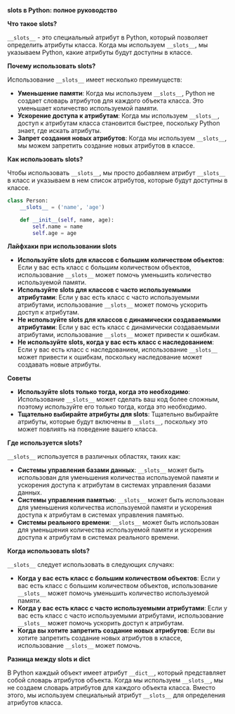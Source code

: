 





**__slots__ в Python: полное руководство**

**Что такое __slots__?**

`__slots__` - это специальный атрибут в Python, который позволяет определить атрибуты класса. Когда мы используем `__slots__`, мы указываем Python, какие атрибуты будут доступны в классе.

**Почему использовать __slots__?**

Использование `__slots__` имеет несколько преимуществ:

* **Уменьшение памяти**: Когда мы используем `__slots__`, Python не создает словарь атрибутов для каждого объекта класса. Это уменьшает количество используемой памяти.
* **Ускорение доступа к атрибутам**: Когда мы используем `__slots__`, доступ к атрибутам класса становится быстрее, поскольку Python знает, где искать атрибуты.
* **Запрет создания новых атрибутов**: Когда мы используем `__slots__`, мы можем запретить создание новых атрибутов в классе.

**Как использовать __slots__?**

Чтобы использовать `__slots__`, мы просто добавляем атрибут `__slots__` в класс и указываем в нем список атрибутов, которые будут доступны в классе.

```python
class Person:
    __slots__ = ('name', 'age')

    def __init__(self, name, age):
        self.name = name
        self.age = age
```

**Лайфхаки при использовании __slots__**

* **Используйте __slots__ для классов с большим количеством объектов**: Если у вас есть класс с большим количеством объектов, использование `__slots__` может помочь уменьшить количество используемой памяти.
* **Используйте __slots__ для классов с часто используемыми атрибутами**: Если у вас есть класс с часто используемыми атрибутами, использование `__slots__` может помочь ускорить доступ к атрибутам.
* **Не используйте __slots__ для классов с динамически создаваемыми атрибутами**: Если у вас есть класс с динамически создаваемыми атрибутами, использование `__slots__` может привести к ошибкам.
* **Не используйте __slots__, когда у вас есть класс с наследованием**: Если у вас есть класс с наследованием, использование `__slots__` может привести к ошибкам, поскольку наследование может создавать новые атрибуты.


**Советы**

* **Используйте __slots__ только тогда, когда это необходимо**: Использование `__slots__` может сделать ваш код более сложным, поэтому используйте его только тогда, когда это необходимо.
* **Тщательно выбирайте атрибуты для __slots__**: Тщательно выбирайте атрибуты, которые будут включены в `__slots__`, поскольку это может повлиять на поведение вашего класса.

**Где используется __slots__?**

`__slots__` используется в различных областях, таких как:

* **Системы управления базами данных**: `__slots__` может быть использован для уменьшения количества используемой памяти и ускорения доступа к атрибутам в системах управления базами данных.
* **Системы управления памятью**: `__slots__` может быть использован для уменьшения количества используемой памяти и ускорения доступа к атрибутам в системах управления памятью.
* **Системы реального времени**: `__slots__` может быть использован для уменьшения количества используемой памяти и ускорения доступа к атрибутам в системах реального времени.

**Когда использовать __slots__?**

`__slots__` следует использовать в следующих случаях:

* **Когда у вас есть класс с большим количеством объектов**: Если у вас есть класс с большим количеством объектов, использование `__slots__` может помочь уменьшить количество используемой памяти.
* **Когда у вас есть класс с часто используемыми атрибутами**: Если у вас есть класс с часто используемыми атрибутами, использование `__slots__` может помочь ускорить доступ к атрибутам.
* **Когда вы хотите запретить создание новых атрибутов**: Если вы хотите запретить создание новых атрибутов в классе, использование `__slots__` может помочь.

**Разница между __slots__ и __dict__**

В Python каждый объект имеет атрибут `__dict__`, который представляет собой словарь атрибутов объекта. Когда мы используем `__slots__`, мы не создаем словарь атрибутов для каждого объекта класса. Вместо этого, мы используем специальный атрибут `__slots__` для определения атрибутов класса.
